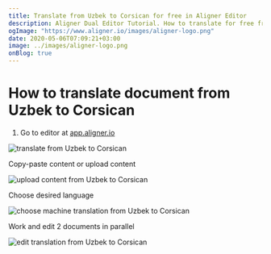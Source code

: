 ```yaml
---
title: Translate from Uzbek to Corsican for free in Aligner Editor
description: Aligner Dual Editor Tutorial. How to translate for free from Uzbek to Corsican. Aligner is multilingual document management platform. 
ogImage: "https://www.aligner.io/images/aligner-logo.png"
date: 2020-05-06T07:09:21+03:00
image: ../images/aligner-logo.png
onBlog: true
---
```


# How to translate document from Uzbek to Corsican

1. Go to editor at [app.aligner.io](https://app.aligner.io "Aligner App web page")

![translate from Uzbek to Corsican](../aligner-blank-editor.png "translate from Uzbek to Corsican")

Copy-paste content or upload content

![upload content from Uzbek to Corsican](../aligner-uploaded-document.png "upload content from Uzbek to Corsican")

Choose desired language

![choose machine translation from Uzbek to Corsican](../aligner-language-dropdown.png "choose machine translation from Uzbek to Corsican")

Work and edit 2 documents in parallel

![edit translation from Uzbek to Corsican](../aligner-double-sitded-editor.png "edit translation from Uzbek to Corsican")

